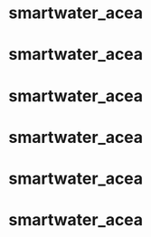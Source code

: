 # smartwater_acea
# smartwater_acea
# smartwater_acea
# smartwater_acea
# smartwater_acea
# smartwater_acea
